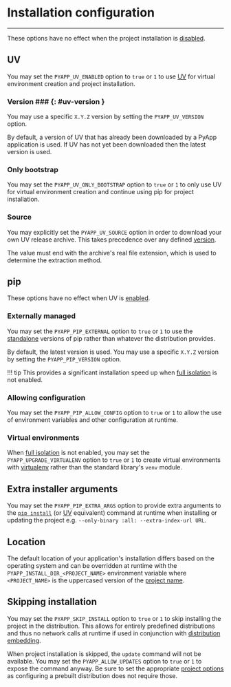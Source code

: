 # Installation configuration

-----

These options have no effect when the project installation is [disabled](#skipping-installation).

## UV

You may set the `PYAPP_UV_ENABLED` option to `true` or `1` to use [UV](https://github.com/astral-sh/uv) for virtual environment creation and project installation.

### Version ### {: #uv-version }

You may use a specific `X.Y.Z` version by setting the `PYAPP_UV_VERSION` option.

By default, a version of UV that has already been downloaded by a PyApp application is used. If UV has not yet been downloaded then the latest version is used.

### Only bootstrap

You may set the `PYAPP_UV_ONLY_BOOTSTRAP` option to `true` or `1` to only use UV for virtual environment creation and continue using pip for project installation.

### Source

You may explicitly set the `PYAPP_UV_SOURCE` option in order to download your own UV release archive. This takes precedence over any defined [version](#uv-version).

The value must end with the archive's real file extension, which is used to determine the extraction method.

## pip

These options have no effect when UV is [enabled](#uv).

### Externally managed

You may set the `PYAPP_PIP_EXTERNAL` option to `true` or `1` to use the [standalone](https://pip.pypa.io/en/stable/installation/#standalone-zip-application) versions of pip rather than whatever the distribution provides.

By default, the latest version is used. You may use a specific `X.Y.Z` version by setting the `PYAPP_PIP_VERSION` option.

!!! tip
    This provides a significant installation speed up when [full isolation](distribution.md#full-isolation) is not enabled.

### Allowing configuration

You may set the `PYAPP_PIP_ALLOW_CONFIG` option to `true` or `1` to allow the use of environment variables and other configuration at runtime.

### Virtual environments

When [full isolation](distribution.md#full-isolation) is not enabled, you may set the `PYAPP_UPGRADE_VIRTUALENV` option to `true` or `1` to create virtual environments with [virtualenv](https://github.com/pypa/virtualenv) rather than the standard library's `venv` module.

## Extra installer arguments

You may set the `PYAPP_PIP_EXTRA_ARGS` option to provide extra arguments to the [`pip install`](https://pip.pypa.io/en/stable/cli/pip_install/) (or [UV](#uv) equivalent) command at runtime when installing or updating the project e.g. `--only-binary :all: --extra-index-url URL`.

## Location

The default location of your application's installation differs based on the operating system and can be overridden at runtime with the `PYAPP_INSTALL_DIR_<PROJECT_NAME>` environment variable where `<PROJECT_NAME>` is the uppercased version of the [project name](project.md#identifier).

## Skipping installation

You may set the `PYAPP_SKIP_INSTALL` option to `true` or `1` to skip installing the project in the distribution. This allows for entirely predefined distributions and thus no network calls at runtime if used in conjunction with [distribution embedding](distribution.md#embedding).

When project installation is skipped, the `update` command will not be available. You may set the `PYAPP_ALLOW_UPDATES` option to `true` or `1` to expose the command anyway. Be sure to set the appropriate [project options](project.md) as configuring a prebuilt distribution does not require those.
